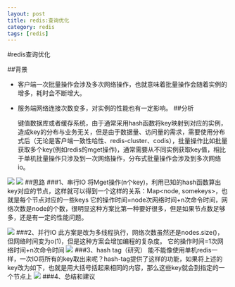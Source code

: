 ```yaml
---
layout: post
title: redis:查询优化
category: redis 
tags: [redis]
---
```


#redis查询优化


##背景
  
- 客户端一次批量操作会涉及多次网络操作，也就意味着批量操作会随着实例的增多，耗时会不断增大。  

- 服务端网络连接次数变多，对实例的性能也有一定影响。
##分析

   键值数据库或者缓存系统，由于通常采用hash函数将key映射到对应的实例，造成key的分布与业务无关，但是由于数据量、访问量的需求，需要使用分布式后（无论是客户端一致性哈性、redis-cluster、codis），批量操作比如批量获取多个key(例如redis的mget操作)，通常需要从不同实例获取key值，相比于单机批量操作只涉及到一次网络操作，分布式批量操作会涉及到多次网络io。

![](http://dl2.iteye.com/upload/attachment/0113/7336/d8e260f2-0b1a-3fc8-bc9d-78b4e19a2ad6.png)
![](http://dl2.iteye.com/upload/attachment/0113/7334/557375ef-42de-34c7-befa-445129a74a6c.png)
##思路
###1、串行IO
将Mget操作(n个key)，利用已知的hash函数算出key对应的节点，这样就可以得到一个这样的关系：Map<node, somekeys>，也就是每个节点对应的一些keys
它的操作时间=node次网络时间+n次命令时间，网络次数是node的个数，很明显这种方案比第一种要好很多，但是如果节点数足够多，还是有一定的性能问题。

![](http://dl2.iteye.com/upload/attachment/0113/5599/a6e24459-5bca-3c42-b555-97f3c7c2d4f7.png)
###2、并行IO
此方案是改为多线程执行，网络次数虽然还是nodes.size()，但网络时间变为o(1)，但是这种方案会增加编程的复杂度。   它的操作时间=1次网络时间+n次命令时间
![](http://dl2.iteye.com/upload/attachment/0113/5653/668355e5-34f7-30a2-aee3-b4eb8b8dae68.png)
###3、hash tag（研究）
能不能像使用单机redis一样，一次IO将所有的key取出来呢？hash-tag提供了这样的功能，如果将上述的key改为如下，也就是用大括号括起来相同的内容，那么这些key就会到指定的一个节点上
![](http://dl2.iteye.com/upload/attachment/0113/5657/8b42b6fb-91d0-367b-b72d-fd01f81c78d4.png)
###4、总结和建议